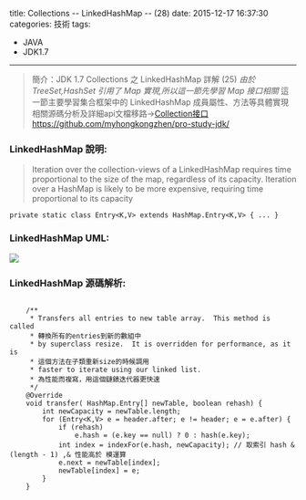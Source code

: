 title:  Collections -- LinkedHashMap -- (28)
date: 2015-12-17 16:37:30
categories: 技術
tags:
- JAVA
- JDK1.7
---
> 簡介：JDK 1.7 Collections 之 LinkedHashMap 詳解 (25)
> _由於 TreeSet,HashSet 引用了 Map 實現,所以這一節先學習 Map 接口相關_
> 這一節主要學習集合框架中的 LinkedHashMap 成員屬性、方法等具體實現
> 相關源碼分析及詳細api文檔移路→[Collection接口https://github.com/myhongkongzhen/pro-study-jdk/](https://github.com/myhongkongzhen/pro-study-jdk/tree/master/src/main/java/z/z/w/jdk/collections)

<!--more-->

### LinkedHashMap 說明:
> Iteration over the collection-views of a LinkedHashMap requires time proportional to the size of the map, regardless of its capacity.
> Iteration over a HashMap is likely to be more expensive, requiring time proportional to its capacity
```
private static class Entry<K,V> extends HashMap.Entry<K,V> { ... }
```

### LinkedHashMap UML:
<img src="/images/Collections/Collection-LinkedHashMap.png"  />

### LinkedHashMap 源碼解析:
```

    /**
     * Transfers all entries to new table array.  This method is called
     * 轉換所有的entries到新的數組中
     * by superclass resize.  It is overridden for performance, as it is
     * 這個方法在子類重新size的時候調用
     * faster to iterate using our linked list.
     * 為性能而複寫，用這個鏈錶迭代器更快速
     */
    @Override
    void transfer( HashMap.Entry[] newTable, boolean rehash) {
        int newCapacity = newTable.length;
        for (Entry<K,V> e = header.after; e != header; e = e.after) {
            if (rehash)
                e.hash = (e.key == null) ? 0 : hash(e.key);
            int index = indexFor(e.hash, newCapacity); // 取索引 hash & (length - 1) ,& 性能高於 模運算
            e.next = newTable[index];
            newTable[index] = e;
        }
    }


```